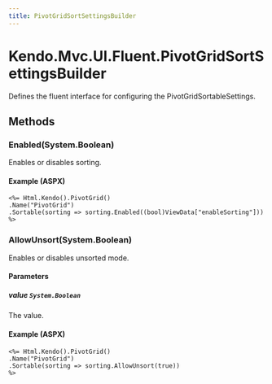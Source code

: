 ```yaml
---
title: PivotGridSortSettingsBuilder
---
```


# Kendo.Mvc.UI.Fluent.PivotGridSortSettingsBuilder
Defines the fluent interface for configuring the PivotGridSortableSettings.




## Methods


### Enabled(System.Boolean)
Enables or disables sorting.




#### Example (ASPX)
    <%= Html.Kendo().PivotGrid()
    .Name("PivotGrid")
    .Sortable(sorting => sorting.Enabled((bool)ViewData["enableSorting"]))
    %>


### AllowUnsort(System.Boolean)
Enables or disables unsorted mode.


#### Parameters

##### value `System.Boolean`
The value.




#### Example (ASPX)
    <%= Html.Kendo().PivotGrid()
    .Name("PivotGrid")
    .Sortable(sorting => sorting.AllowUnsort(true))
    %>



